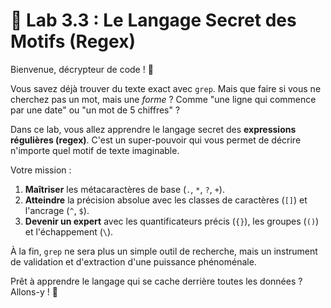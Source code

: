 # 🐧 Lab 3.3 : Le Langage Secret des Motifs (Regex)

Bienvenue, décrypteur de code ! 🔮

Vous savez déjà trouver du texte exact avec `grep`. Mais que faire si vous ne cherchez pas un mot, mais une *forme* ? Comme "une ligne qui commence par une date" ou "un mot de 5 chiffres" ?

Dans ce lab, vous allez apprendre le langage secret des **expressions régulières (regex)**. C'est un super-pouvoir qui vous permet de décrire n'importe quel motif de texte imaginable.

Votre mission :
1.  **Maîtriser** les métacaractères de base (`.`, `*`, `?`, `+`).
2.  **Atteindre** la précision absolue avec les classes de caractères (`[]`) et l'ancrage (`^`, `$`).
3.  **Devenir un expert** avec les quantificateurs précis (`{}`), les groupes (`()`) et l'échappement (`\`).

À la fin, `grep` ne sera plus un simple outil de recherche, mais un instrument de validation et d'extraction d'une puissance phénoménale.

Prêt à apprendre le langage qui se cache derrière toutes les données ? Allons-y ! 🚀